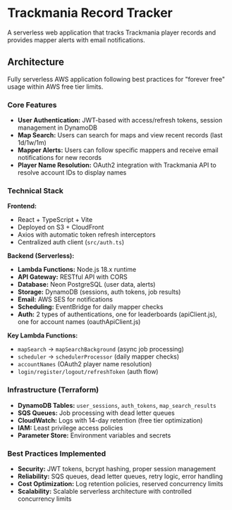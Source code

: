# Trackmania Record Tracker

A serverless web application that tracks Trackmania player records and provides mapper alerts with email notifications.

## Architecture

Fully serverless AWS application following best practices for "forever free" usage within AWS free tier limits.

### Core Features
- **User Authentication:** JWT-based with access/refresh tokens, session management in DynamoDB
- **Map Search:** Users can search for maps and view recent records (last 1d/1w/1m)
- **Mapper Alerts:** Users can follow specific mappers and receive email notifications for new records
- **Player Name Resolution:** OAuth2 integration with Trackmania API to resolve account IDs to display names

### Technical Stack

**Frontend:**
- React + TypeScript + Vite
- Deployed on S3 + CloudFront
- Axios with automatic token refresh interceptors
- Centralized auth client (`src/auth.ts`)

**Backend (Serverless):**
- **Lambda Functions:** Node.js 18.x runtime
- **API Gateway:** RESTful API with CORS
- **Database:** Neon PostgreSQL (user data, alerts)
- **Storage:** DynamoDB (sessions, auth tokens, job results)
- **Email:** AWS SES for notifications
- **Scheduling:** EventBridge for daily mapper checks
- **Auth:** 2 types of authentications, one for leaderboards (apiClient.js), one for account names (oauthApiClient.js)

**Key Lambda Functions:**
- `mapSearch` → `mapSearchBackground` (async job processing)
- `scheduler` → `schedulerProcessor` (daily mapper checks)
- `accountNames` (OAuth2 player name resolution)
- `login/register/logout/refreshToken` (auth flow)

### Infrastructure (Terraform)
- **DynamoDB Tables:** `user_sessions`, `auth_tokens`, `map_search_results`
- **SQS Queues:** Job processing with dead letter queues
- **CloudWatch:** Logs with 14-day retention (free tier optimization)
- **IAM:** Least privilege access policies
- **Parameter Store:** Environment variables and secrets

### Best Practices Implemented
- **Security:** JWT tokens, bcrypt hashing, proper session management
- **Reliability:** SQS queues, dead letter queues, retry logic, error handling
- **Cost Optimization:** Log retention policies, reserved concurrency limits
- **Scalability:** Scalable serverless architecture with controlled concurrency limits
